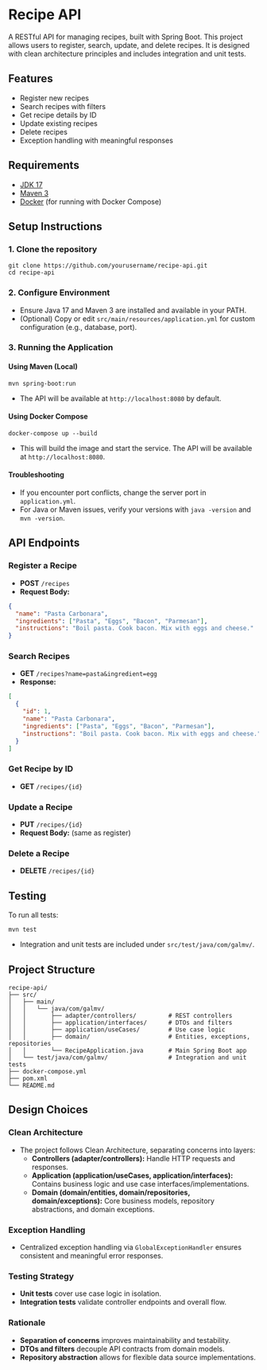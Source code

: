 # Recipe API

A RESTful API for managing recipes, built with Spring Boot. This project allows users to register, search, update, and delete recipes. It is designed with clean architecture principles and includes integration and unit tests.

## Features
- Register new recipes
- Search recipes with filters
- Get recipe details by ID
- Update existing recipes
- Delete recipes
- Exception handling with meaningful responses

## Requirements
- [JDK 17](https://www.oracle.com/java/technologies/downloads/#java17)
- [Maven 3](https://maven.apache.org)
- [Docker](https://www.docker.com/) (for running with Docker Compose)

## Setup Instructions

### 1. Clone the repository
```shell
git clone https://github.com/yourusername/recipe-api.git
cd recipe-api
```

### 2. Configure Environment
- Ensure Java 17 and Maven 3 are installed and available in your PATH.
- (Optional) Copy or edit `src/main/resources/application.yml` for custom configuration (e.g., database, port).

### 3. Running the Application

#### Using Maven (Local)
```shell
mvn spring-boot:run
```
- The API will be available at `http://localhost:8080` by default.

#### Using Docker Compose
```shell
docker-compose up --build
```
- This will build the image and start the service. The API will be available at `http://localhost:8080`.

#### Troubleshooting
- If you encounter port conflicts, change the server port in `application.yml`.
- For Java or Maven issues, verify your versions with `java -version` and `mvn -version`.

## API Endpoints

### Register a Recipe
- **POST** `/recipes`
- **Request Body:**
```json
{
  "name": "Pasta Carbonara",
  "ingredients": ["Pasta", "Eggs", "Bacon", "Parmesan"],
  "instructions": "Boil pasta. Cook bacon. Mix with eggs and cheese."
}
```

### Search Recipes
- **GET** `/recipes?name=pasta&ingredient=egg`
- **Response:**
```json
[
  {
    "id": 1,
    "name": "Pasta Carbonara",
    "ingredients": ["Pasta", "Eggs", "Bacon", "Parmesan"],
    "instructions": "Boil pasta. Cook bacon. Mix with eggs and cheese."
  }
]
```

### Get Recipe by ID
- **GET** `/recipes/{id}`

### Update a Recipe
- **PUT** `/recipes/{id}`
- **Request Body:** (same as register)

### Delete a Recipe
- **DELETE** `/recipes/{id}`

## Testing

To run all tests:
```shell
mvn test
```
- Integration and unit tests are included under `src/test/java/com/galmv/`.

## Project Structure
```
recipe-api/
├── src/
│   ├── main/
│   │   └── java/com/galmv/
│   │       ├── adapter/controllers/         # REST controllers
│   │       ├── application/interfaces/      # DTOs and filters
│   │       ├── application/useCases/        # Use case logic
│   │       ├── domain/                      # Entities, exceptions, repositories
│   │       └── RecipeApplication.java       # Main Spring Boot app
│   └── test/java/com/galmv/                 # Integration and unit tests
├── docker-compose.yml
├── pom.xml
└── README.md
```

## Design Choices

### Clean Architecture
- The project follows Clean Architecture, separating concerns into layers:
  - **Controllers (adapter/controllers):** Handle HTTP requests and responses.
  - **Application (application/useCases, application/interfaces):** Contains business logic and use case interfaces/implementations.
  - **Domain (domain/entities, domain/repositories, domain/exceptions):** Core business models, repository abstractions, and domain exceptions.

### Exception Handling
- Centralized exception handling via `GlobalExceptionHandler` ensures consistent and meaningful error responses.

### Testing Strategy
- **Unit tests** cover use case logic in isolation.
- **Integration tests** validate controller endpoints and overall flow.

### Rationale
- **Separation of concerns** improves maintainability and testability.
- **DTOs and filters** decouple API contracts from domain models.
- **Repository abstraction** allows for flexible data source implementations.
